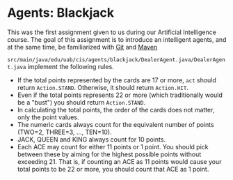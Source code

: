 # Agents: Blackjack
This was the first assignment given to us during our Artificial Intelligence course. The goal of this assignment is to introduce an intelligent agents, and at the same time,
be familiarized with [Git](http://git-scm.com/) and [Maven](http://maven.apache.org/)

`src/main/java/edu/uab/cis/agents/blackjack/DealerAgent.java/DealerAgent.java` implement the following rules.
   * If the total points represented by the cards are 17 or more, `act` should return `Action.STAND`. Otherwise, it should return `Action.HIT`.
   * Even if the total points represents 22 or more (which traditionally would be a "bust") you should return `Action.STAND`.
   * In calculating the total points, the order of the cards does not matter, only the point values.
   * The numeric cards always count for the equivalent number of points (TWO=2, THREE=3, ..., TEN=10).
   * JACK, QUEEN and KING always count for 10 points.
   * Each ACE may count for either 11 points or 1 point. You should pick between these by aiming for the highest possible points without exceeding 21. That is, if counting an ACE as 11 points would cause your total points to be 22 or more, you should count that ACE as 1 point.